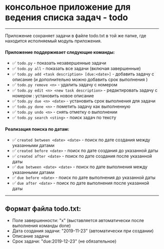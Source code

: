 # консольное приложениe для ведения списка задач - todo
___________________________________
Приложение сохраняет задачи в файле todo.txt в той же папке, где находится исполняемый модуль приложения.
#### Приложение поддерживает следующие команды:
* :white_check_mark: `todo.py` - показать незавершенные задачи
* :white_check_mark: `todo.py all` - показать все задачи (включая завершенные)
* :white_check_mark: `todo.py add <task description> [due:<date>]` - добавить задачу с описание <task description> (и дополнительно можно добавить срок выполнения <date>)
* :white_check_mark: `todo.py remove <n>` - удалить задачу с номером <n>
* :white_check_mark: `todo.py edit <n> <new task description>` - редактировать задачу с номером <n>: установить новое описание <new task description>
* :white_check_mark: `todo.py due <n> <date>` - установить срок выполнения <date> для задачи <n>
* :white_check_mark: `todo.py done <n>` - пометить задачу как выполненную
* :white_check_mark: `todo.py undo <n>` - снять отметку о выполнении
* :white_check_mark: `todo.py search <sting>` - поиск задач по тексту <string>
  
#### Реализация поиска по датам:
* :white_check_mark: `created between <date> <date>`  - поиск по дате создания между указанными датами
* :white_check_mark: `created before <date>` - поиск по дате создания до указанной даты
* :white_check_mark: `created after <date>` - поиск по дате создания после указанной даты
* :white_check_mark: `due between <date> <date>`  - поиск по дате выполнения между указанными датами
* :white_check_mark: `due before <date>` - поиск по дате выполнения до указанной даты 
* :white_check_mark: `due after <date>` - поиск по дате выполнения после указанной даты
____________________________
## Формат файла todo.txt:
* Поле завершенности: "x" (выставляется автоматически после выполнения команды done)
* Дата создания задачи: "2019-11-23" (автоматически при создании)
* Описание задачи
* Срок задачи: "due:2019-12-23" (не обязательное)
